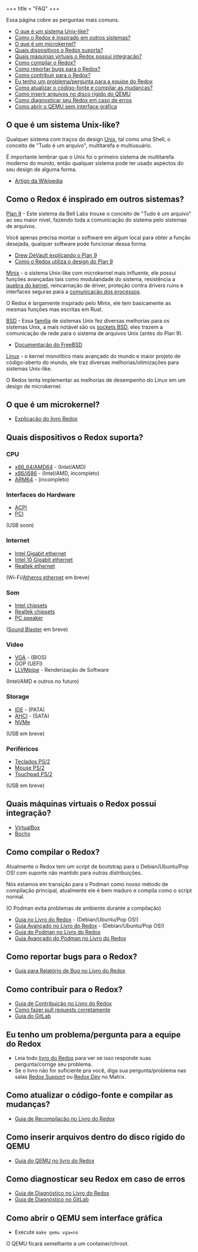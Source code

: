 +++
title = "FAQ"
+++

Essa página cobre as perguntas mais comuns.


- [O que é um sistema Unix-like?](#o-que-%C3%A9-um-sistema-unix-like)
- [Como o Redox é inspirado em outros sistemas?](#como-o-redox-%C3%A9-inspirado-em-outros-sistemas)
- [O que é um microkernel?](#o-que-%C3%A9-um-microkernel)
- [Quais dispositivos o Redox suporta?](#quais-dispositivos-o-redox-suporta)
- [Quais máquinas virtuais o Redox possui integração?](#quais-m%C3%A1quinas-virtuais-o-redox-possui-integra%C3%A7%C3%A3o)
- [Como compilar o Redox?](#como-compilar-o-redox)
- [Como reportar bugs para o Redox?](#como-reportar-bugs-para-o-redox)
- [Como contribuir para o Redox?](#como-contribuir-para-o-redox)
- [Eu tenho um problema/pergunta para a equipe do Redox](#eu-tenho-um-problemapergunta-para-a-equipe-do-redox)
- [Como atualizar o código-fonte e compilar as mudanças?](#como-atualizar-o-c%C3%B3digo-fonte-e-compilar-as-mudan%C3%A7as)
- [Como inserir arquivos no disco rígido do QEMU](#como-inserir-arquivos-dentro-do-disco-r%C3%ADgido-do-qemu)
- [Como diagnosticar seu Redox em caso de erros](#como-diagnosticar-seu-redox-em-caso-de-erros)
- [Como abrir o QEMU sem interface gráfica](#como-abrir-o-qemu-sem-interface-gr%C3%A1fica)


## O que é um sistema Unix-like?

Qualquer sistema com traços do design [Unix], tal como uma Shell, o conceito de "Tudo é um arquivo", multitarefa e multiusuário.

É importante lembrar que o Unix foi o primeiro sistema de multitarefa moderno do mundo, então qualquer sistema pode ter usado aspectos do seu design de alguma forma.

- [Artigo da Wikipedia]

[Unix]: https://pt.wikipedia.org/wiki/Unix
[Artigo da Wikipedia]: https://pt.wikipedia.org/wiki/Sistema_operacional_tipo_Unix

## Como o Redox é inspirado em outros sistemas?

[Plan 9] - Este sistema da Bell Labs trouxe o conceito de "Tudo é um arquivo" ao seu maior nível, fazendo toda a comunicação do sistema pelo sistemas de arquivos.

Você apenas precisa montar o software em algum local para obter a função desejada, qualquer software pode funcionar dessa forma.

- [Drew DeVault explicando o Plan 9]
- [Como o Redox utiliza o design do Plan 9]

[Plan 9]: http://9p.io/plan9/index.html
[Drew DeVault explicando o Plan 9]: https://drewdevault.com/2022/11/12/In-praise-of-Plan-9.html
[Como o Redox utiliza o design do Plan 9]: https://doc.redox-os.org/book/ch05-00-urls-schemes-resources.html

[Minix] - o sistema Unix-like com microkernel mais influente, ele possuí funções avançadas tais como modularidade do sistema, resistência a [quebra do kernel], reincarnação de driver, proteção contra drivers ruins e interfaces seguras para a [comunicação dos processos].

O Redox é largamente inspirado pelo Minix, ele tem basicamente as mesmas funções mas escritas em Rust.

[Minix]: https://minix3.org/
[quebra do kernel]: https://en.wikipedia.org/wiki/Kernel_panic
[comunicação dos processos]: https://en.wikipedia.org/wiki/Inter-process_communication
[Como o Redox implementa o design de microkernel do Minix]: https://doc.redox-os.org/book/ch04-01-microkernels.html

[BSD] - Essa [família] de sistemas Unix fez diversas melhorias para os sistemas Unix, a mais notável são os [sockets BSD], eles trazem a comunicação de rede para o sistema de arquivos Unix (antes do Plan 9).

- [Documentação do FreeBSD]

[BSD]: https://www.bsd.org/
[família]: https://en.wikipedia.org/wiki/Research_Unix
[sockets BSD]: https://en.wikipedia.org/wiki/Berkeley_sockets
[Documentação do FreeBSD]: https://docs.freebsd.org/en/books/developers-handbook/sockets/

[Linux] - o kernel monolítico mais avançado do mundo e maior projeto de código-aberto do mundo, ele traz diversas melhorias/otimizações para sistemas Unix-like.

O Redox tenta implementar as melhorias de desempenho do Linux em um design de microkernel.

[Linux]: https://www.kernel.org/

## O que é um microkernel?

- [Explicação do livro Redox]

[Explicação do livro Redox]: https://doc.redox-os.org/book/ch04-01-microkernels.html

## Quais dispositivos o Redox suporta?

### CPU

- [x86_64/AMD64] - (Intel/AMD)
- [x86/i686] - (Intel/AMD, incompleto)
- [ARM64] - (incompleto)

[x86_64/AMD64]: https://gitlab.redox-os.org/redox-os/kernel/-/tree/master/src/arch/x86_64
[x86/i686]: https://gitlab.redox-os.org/redox-os/kernel/-/tree/master/src/arch/x86
[ARM64]: https://gitlab.redox-os.org/redox-os/kernel/-/tree/master/src/arch/aarch64

### Interfaces do Hardware

- [ACPI]
- [PCI]

(USB soon)

[ACPI]: https://gitlab.redox-os.org/redox-os/drivers/-/tree/master/acpid
[PCI]: https://gitlab.redox-os.org/redox-os/drivers/-/tree/master/pcid

### Internet

- [Intel Gigabit ethernet]
- [Intel 10 Gigabit ethernet]
- [Realtek ethernet]

(Wi-Fi/[Atheros ethernet] em breve)

[Intel Gigabit ethernet]: https://gitlab.redox-os.org/redox-os/drivers/-/tree/master/e1000d
[Intel 10 Gigabit ethernet]: https://gitlab.redox-os.org/redox-os/drivers/-/tree/master/ixgbed
[Realtek ethernet]: https://gitlab.redox-os.org/redox-os/drivers/-/tree/master/rtl8168d
[Atheros ethernet]: https://gitlab.redox-os.org/redox-os/drivers/-/tree/master/alxd

### Som

- [Intel chipsets]
- [Realtek chipsets]
- [PC speaker]

([Sound Blaster] em breve)

[Intel chipsets]: https://gitlab.redox-os.org/redox-os/drivers/-/tree/master/ihdad
[Realtek chipsets]: https://gitlab.redox-os.org/redox-os/drivers/-/tree/master/ac97d
[Sound Blaster]: https://gitlab.redox-os.org/redox-os/drivers/-/tree/master/sb16d
[PC speaker]: https://gitlab.redox-os.org/redox-os/drivers/-/tree/master/pcspkrd

### Video

- [VGA] - (BIOS)
- GOP (UEFI)
- [LLVMpipe] - Renderização de Software

(Intel/AMD e outros no futuro)

[VGA]: https://gitlab.redox-os.org/redox-os/drivers/-/tree/master/vesad
[LLVMpipe]: https://docs.mesa3d.org/drivers/llvmpipe.html

### Storage

- [IDE] - (PATA)
- [AHCI] - (SATA)
- [NVMe]

(USB em breve)

[IDE]: https://gitlab.redox-os.org/redox-os/drivers/-/tree/master/ided
[AHCI]: https://gitlab.redox-os.org/redox-os/drivers/-/tree/master/ahcid
[NVMe]: https://gitlab.redox-os.org/redox-os/drivers/-/tree/master/nvmed

### Periféricos

- [Teclados PS/2]
- [Mouse PS/2]
- [Touchpad PS/2]

(USB em breve)

[Teclados PS/2]: https://gitlab.redox-os.org/redox-os/drivers/-/tree/master/ps2d
[Mouse PS/2]: https://gitlab.redox-os.org/redox-os/drivers/-/tree/master/ps2d
[Touchpad PS/2]: https://gitlab.redox-os.org/redox-os/drivers/-/tree/master/ps2d

## Quais máquinas virtuais o Redox possui integração?

- [VirtualBox]
- [Bochs]

[VirtualBox]: https://gitlab.redox-os.org/redox-os/drivers/-/tree/master/vboxd
[Bochs]: https://gitlab.redox-os.org/redox-os/drivers/-/tree/master/bgad

## Como compilar o Redox?

Atualmente o Redox tem um script de bootstrap para o Debian/Ubuntu/Pop OS! com suporte não mantido para outras distribuições.

Nós estamos em transição para o Podman como nosso método de compilação principal, atualmente ele é bem maduro e compila como o script normal.

(O Podman evita problemas de ambiente durante a compilação)

- [Guia no Livro do Redox] - (Debian/Ubuntu/Pop OS!)
- [Guia Avançado no Livro do Redox] - (Debian/Ubuntu/Pop OS!)
- [Guia do Podman no Livro do Redox]
- [Guia Avançado do Podman no Livro do Redox]

[Guia no Livro do Redox]: https://doc.redox-os.org/book/ch02-05-building-redox.html
[Guia Avançado no Livro do Redox]: https://doc.redox-os.org/book/ch08-01-advanced-build.html
[Guia do Podman no Livro do Redox]: https://doc.redox-os.org/book/ch02-06-podman-build.html
[Guia Avançado do Podman no Livro do Redox]: https://doc.redox-os.org/book/ch08-02-advanced-podman-build.html

## Como reportar bugs para o Redox?

- [Guia para Relatório de Bug no Livro do Redox]

[Guia para Relatório de Bug no Livro do Redox]: https://doc.redox-os.org/book/ch12-03-creating-proper-bug-reports.html

## Como contribuir para o Redox?

- [Guia de Contribuição no Livro do Redox]
- [Como fazer pull requests corretamente]
- [Guia do GitLab]

[Guia de Contribuição no Livro do Redox]: https://doc.redox-os.org/book/ch10-02-low-hanging-fruit.html
[Como fazer pull requests corretamente]: https://doc.redox-os.org/book/ch12-04-creating-proper-pull-requests.html
[Guia do GitLab]: https://gitlab.redox-os.org/redox-os/redox/blob/master/CONTRIBUTING.md

## Eu tenho um problema/pergunta para a equipe do Redox

- Leia todo [livro do Redox] para ver se isso responde suas pergunta/corrige seu problema.
- Se o livro não for suficiente pra você, diga sua pergunta/problema nas salas [Redox Support] ou [Redox Dev] no Matrix.

[livro do Redox]: https://doc.redox-os.org/book/
[Redox Support]: https://matrix.to/#/#redox-support:matrix.org
[Redox Dev]: https://matrix.to/#/#redox-dev:matrix.org

## Como atualizar o código-fonte e compilar as mudanças?

- [Guia de Recompilação no Livro do Redox]

[Guia de Recompilação no Livro do Redox]: https://doc.redox-os.org/book/ch09-02-coding-and-building.html#the-full-rebuild-cycle

## Como inserir arquivos dentro do disco rígido do QEMU

- [Guia do QEMU no livro do Redox]

[Guia do QEMU no livro do Redox]: https://doc.redox-os.org/book/ch09-02-coding-and-building.html#patch-an-image

## Como diagnosticar seu Redox em caso de erros

- [Guia de Diagnóstico no Livro do Redox]
- [Guia de Diagnóstico no GitLab]

[Guia de Diagnóstico no Livro do Redox]: https://doc.redox-os.org/book/ch08-05-troubleshooting.html
[Guia de Diagnóstico no GitLab]: https://gitlab.redox-os.org/redox-os/redox#help-redox-wont-compile

## Como abrir o QEMU sem interface gráfica

- Execute `make qemu vga=no`

O QEMU ficará semelhante a um container/chroot.
